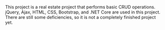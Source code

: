 This project is a real estate project that performs basic CRUD operations. jQuery, Ajax, HTML, CSS, Bootstrap, and .NET Core are used in this project. There are still some deficiencies, so it is not a completely finished project yet.
